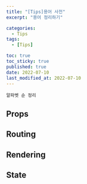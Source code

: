 ```yaml
---
title: "[Tips]용어 사전"
excerpt: "용어 정리하기"

categories:
  - Tips
tags:
  - [Tips]

toc: true
toc_sticky: true
published: true
date: 2022-07-10
last_modified_at: 2022-07-10
---
```


`알파벳 순 정리`

## Props

## Routing

## Rendering

## State
